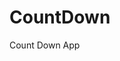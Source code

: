 # CountDown
 Count Down App
      
              
                                                              
                                                                                   
                                                                                     
                                                                           
                                                              
                                          
                       
                   
    
 
   
